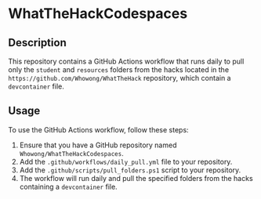 # WhatTheHackCodespaces

## Description

This repository contains a GitHub Actions workflow that runs daily to pull only the `student` and `resources` folders from the hacks located in the `https://github.com/Whowong/WhatTheHack` repository, which contain a `devcontainer` file.

## Usage

To use the GitHub Actions workflow, follow these steps:

1. Ensure that you have a GitHub repository named `Whowong/WhatTheHackCodespaces`.
2. Add the `.github/workflows/daily_pull.yml` file to your repository.
3. Add the `.github/scripts/pull_folders.ps1` script to your repository.
4. The workflow will run daily and pull the specified folders from the hacks containing a `devcontainer` file.
